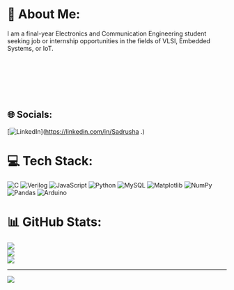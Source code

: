 # 💫 About Me:
I am a final-year Electronics and Communication Engineering student seeking job or internship opportunities in the fields of VLSI, Embedded Systems, or IoT.<br><br><br><br><br><br><br>


## 🌐 Socials:
[![LinkedIn](https://img.shields.io/badge/LinkedIn-%230077B5.svg?logo=linkedin&logoColor=white)](https://linkedin.com/in/Sadrusha .) 

# 💻 Tech Stack:
![C](https://img.shields.io/badge/c-%2300599C.svg?style=plastic&logo=c&logoColor=white) ![Verilog](https://img.shields.io/badge/verilog-%23E34F26.svg?style=plastic&logo=Verilog&logoColor=white) ![JavaScript](https://img.shields.io/badge/javascript-%23323330.svg?style=plastic&logo=javascript&logoColor=%23F7DF1E) ![Python](https://img.shields.io/badge/python-3670A0?style=plastic&logo=python&logoColor=ffdd54) ![MySQL](https://img.shields.io/badge/mysql-4479A1.svg?style=plastic&logo=mysql&logoColor=white) ![Matplotlib](https://img.shields.io/badge/Matplotlib-%23ffffff.svg?style=plastic&logo=Matplotlib&logoColor=black) ![NumPy](https://img.shields.io/badge/numpy-%23013243.svg?style=plastic&logo=numpy&logoColor=white) ![Pandas](https://img.shields.io/badge/pandas-%23150458.svg?style=plastic&logo=pandas&logoColor=white) ![Arduino](https://img.shields.io/badge/-Arduino-00979D?style=plastic&logo=Arduino&logoColor=white)
# 📊 GitHub Stats:
![](https://github-readme-stats.vercel.app/api?username=Sadrusha&theme=dark&hide_border=false&include_all_commits=true&count_private=true)<br/>
![](https://github-readme-streak-stats.herokuapp.com/?user=Sadrusha&theme=dark&hide_border=false)<br/>
![](https://github-readme-stats.vercel.app/api/top-langs/?username=Sadrusha&theme=dark&hide_border=false&include_all_commits=true&count_private=true&layout=compact)

---
[![](https://visitcount.itsvg.in/api?id=Sadrusha&icon=0&color=0)](https://visitcount.itsvg.in)

<!-- Proudly created with GPRM ( https://gprm.itsvg.in ) -->
